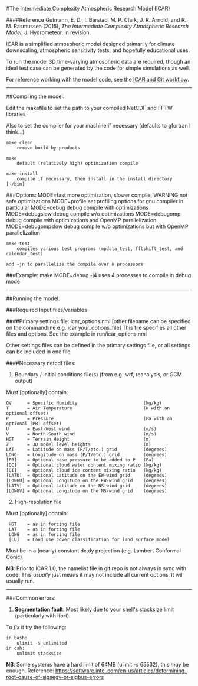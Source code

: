 #The Intermediate Complexity Atmospheric Research Model (ICAR)

####Reference
Gutmann, E. D., I. Barstad, M. P. Clark, J. R. Arnold, and R. M. Rasmussen (2015), *The Intermediate Complexity Atmospheric Research Model*, J. Hydrometeor, in revision.

ICAR is a simplified atmospheric model designed primarily for climate downscaling, atmospheric sensitivity tests, and hopefully educational uses. 

To run the model 3D time-varying atmospheric data are required, though an ideal test case can be generated by the code for simple simulations as well.  

For reference working with the model code, see the [ICAR and Git workflow](https://github.com/NCAR/icar/blob/master/docs/howto/icar_and_git_howto.md). 


---------------------------------------------------------------------------------
##Compiling the model: 
    
Edit the makefile to set the path to your compiled NetCDF and FFTW libraries
    
Also to set the compiler for your machine if necessary (defaults to gfortran I think...)
    
    make clean
        remove build by-products
        
    make
        default (relatively high) optimization compile 
    
    make install
        compile if necessary, then install in the install directory [~/bin]
    
###Options: 
    MODE=fast           more optimization, slower compile, WARNING:not safe optimizations
    MODE=profile        set profiling options for gnu compiler in particular
    MODE=debug          debug compile with optimizations
    MODE=debugslow      debug compile w/o optimizations
    MODE=debugomp       debug compile with optimizations and OpenMP parallelization
    MODE=debugompslow   debug compile w/o optimizations but with OpenMP parallelization

    make test
        compiles various test programs (mpdata_test, fftshift_test, and calendar_test)
    
    add -jn to parallelize the compile over n processors 
    
###Example:
    make MODE=debug -j4 uses 4 processes to compile in debug mode

---------------------------------------------------------------------------------
##Running the model: 

###Required Input files/variables

####Primary settings file:
icar\_options.nml [other filename can be specified on the commandline e.g. icar your\_options\_file]
        This file specifies all other files and options.  See the example in run/icar\_options.nml

Other settings files can be defined in the primary settings file, or all settings can be included in one file
    
####Necessary netcdf files: 

1) Boundary / Initial conditions file(s) (from e.g. wrf, reanalysis, or GCM output)

Must [optionally] contain:

    QV      = Specific Humidity                         (kg/kg)
    T       = Air Temperature                           (K with an optional offset)
    P       = Pressure                                  (Pa with an optional [PB] offset)
    U       = East-West wind                            (m/s)
    V       = North-South wind                          (m/s)
    HGT     = Terrain Height                            (m)
    Z       = 3D model level heights                    (m)
    LAT     = Latitude on mass (P/T/etc.) grid          (degrees)
    LONG    = Longitude on mass (P/T/etc.) grid         (degrees)
    [PB]    = Optional base pressure to be added to P   (Pa)
    [QC]    = Optional cloud water content mixing ratio (kg/kg)
    [QI]    = Optional cloud ice content mixing ratio   (kg/kg)
    [LATU]  = Optional Latitude on the EW-wind grid     (degrees)
    [LONGU] = Optional Longitude on the EW-wind grid    (degrees)
    [LATV]  = Optional Latitude on the NS-wind grid     (degrees)
    [LONGV] = Optional Longitude on the NS-wind grid    (degrees)

2) High-resolution file

Must [optionally] contain:

     HGT    = as in forcing file
     LAT    = as in forcing file
     LONG   = as in forcing file
     [LU]   = Land use cover classification for land surface model

Must be in a (nearly) constant dx,dy projection (e.g. Lambert Conformal Conic)
            
**NB**: Prior to ICAR 1.0, the namelist file in git repo is not always in sync with code! 
This *usually* just means it may not include all current options, it will usually run. 


---------------------------------------------------------------------------------
###Common errors:

1) **Segmentation fault**:
    Most likely due to your shell's stacksize limit (particularly with ifort). 
    
To *fix* it try the following: 

    in bash:
        ulimit -s unlimited
    in csh: 
        unlimit stacksize
        
**NB**: Some systems have a hard limit of 64MB (ulimit -s 65532), this *may* be enough. 
Reference: https://software.intel.com/en-us/articles/determining-root-cause-of-sigsegv-or-sigbus-errors
